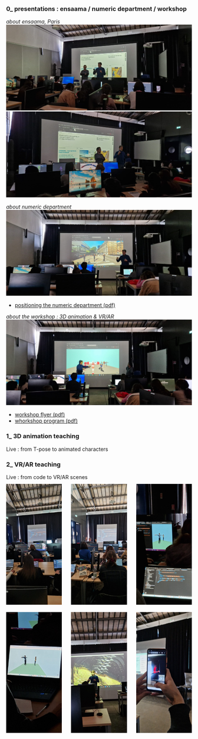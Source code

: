 ### 0_ presentations : ensaama / numeric department / workshop
*about ensaama, Paris*
![Image 1](./h/img_0.jpg)
![Image 2](./h/img_1.jpg)

*about numeric department*
![Image 3](./h/img_2.jpg)
* [positioning the numeric department (pdf)](../../1_presentation/workshop_abaroma_ensaama_num.pdf)

*about the workshop : 3D animation & VR/AR*
![Image 4](./h/img_3.jpg)
* [workshop flyer (pdf)](../../1_presentation/flyer/abaroma_flyer.pdf)
* [whorkshop program (pdf)](../../1_presentation/workshop_abaroma_program.pdf)


### 1_ 3D animation teaching
<figcaption style="text-align: left; margin-bottom: 10px;">Live : from T-pose to animated characters</figcaption>

### 2_ VR/AR teaching
<figcaption style="text-align: left; margin-bottom: 10px;">Live : from code to VR/AR scenes</figcaption>

<div style="display: flex; justify-content: space-between;">
    <img src="./v/img_0.jpg" width="30%">
    <img src="./v/img_1.jpg" width="30%">
    <img src="./v/img_2.jpg" width="30%">
</div>

<div style="display: flex; justify-content: space-between; margin-top: 20px;">
    <img src="./v/img_3.jpg" style="width: 30%;">
    <img src="./v/img_4.jpg" style="width: 30%;">
    <img src="./v/img_5.jpg" style="width: 30%;">
</div>